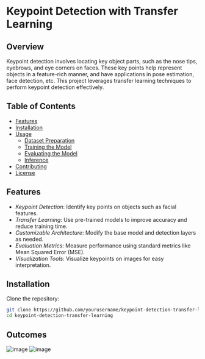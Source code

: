# Keypoint Detection with Transfer Learning

## Overview
Keypoint detection involves locating key object parts, such as the nose tips, eyebrows, and eye corners on faces. These key points help represent objects in a feature-rich manner, and have applications in pose estimation, face detection, etc. This project leverages transfer learning techniques to perform keypoint detection effectively.

## Table of Contents
- [Features](#features)
- [Installation](#installation)
- [Usage](#usage)
  - [Dataset Preparation](#dataset-preparation)
  - [Training the Model](#training-the-model)
  - [Evaluating the Model](#evaluating-the-model)
  - [Inference](#inference)
- [Contributing](#contributing)
- [License](#license)

## Features
- *Keypoint Detection*: Identify key points on objects such as facial features.
- *Transfer Learning*: Use pre-trained models to improve accuracy and reduce training time.
- *Customizable Architecture*: Modify the base model and detection layers as needed.
- *Evaluation Metrics*: Measure performance using standard metrics like Mean Squared Error (MSE).
- *Visualization Tools*: Visualize keypoints on images for easy interpretation.

## Installation
Clone the repository:
```bash
git clone https://github.com/yourusername/keypoint-detection-transfer-learning.git
cd keypoint-detection-transfer-learning
```

## Outcomes
![image](https://github.com/Snehajagmalani/Keypoint-Detection-with-Transfer-Learning/assets/131886754/2140de33-cf61-4377-8885-4b4497e15c44)
![image](https://github.com/Snehajagmalani/Keypoint-Detection-with-Transfer-Learning/assets/131886754/1dfb0fd0-4752-40cc-bcde-d5bb4e16c8ec)




